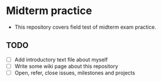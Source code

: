 Midterm practice
======
* This repository covers field test of midterm exam practice.
## TODO
* [ ] Add introductory text file about myself
* [ ] Write some wiki page about this repository
* [ ] Open, refer, close issues, milestones and projects